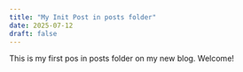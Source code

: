 ```yaml
---
title: "My Init Post in posts folder"
date: 2025-07-12
draft: false
---
```


This is my first pos in posts folder on my new blog. Welcome! 